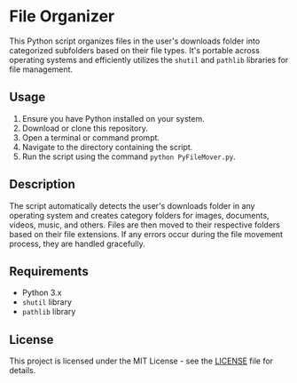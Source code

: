 # File Organizer

This Python script organizes files in the user's downloads folder into categorized subfolders based on their file types. It's portable across operating systems and efficiently utilizes the `shutil` and `pathlib` libraries for file management. 

## Usage

1. Ensure you have Python installed on your system.
2. Download or clone this repository.
3. Open a terminal or command prompt.
4. Navigate to the directory containing the script.
5. Run the script using the command `python PyFileMover.py`.

## Description

The script automatically detects the user's downloads folder in any operating system and creates category folders for images, documents, videos, music, and others. Files are then moved to their respective folders based on their file extensions. If any errors occur during the file movement process, they are handled gracefully.

## Requirements

- Python 3.x
- `shutil` library
- `pathlib` library

## License

This project is licensed under the MIT License - see the [LICENSE](LICENSE) file for details.
